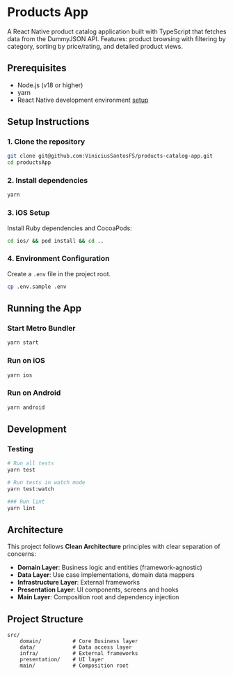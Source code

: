 # Products App

A React Native product catalog application built with TypeScript that fetches data from the DummyJSON API. Features: product browsing with filtering by category, sorting by price/rating, and detailed product views.

## Prerequisites

- Node.js (v18 or higher)
- yarn
- React Native development environment [setup](https://reactnative.dev/docs/0.80/set-up-your-environment)

## Setup Instructions

### 1. Clone the repository

```bash
git clone git@github.com:ViniciusSantosFS/products-catalog-app.git
cd productsApp
```

### 2. Install dependencies

```bash
yarn
```

### 3. iOS Setup

Install Ruby dependencies and CocoaPods:

```bash
cd ios/ && pod install && cd ..
```

### 4. Environment Configuration

Create a `.env` file in the project root.

```bash
cp .env.sample .env
```

## Running the App

### Start Metro Bundler

```bash
yarn start
```

### Run on iOS

```bash
yarn ios
```

### Run on Android

```bash
yarn android
```

## Development

### Testing

```bash
# Run all tests
yarn test

# Run tests in watch mode
yarn test:watch

### Run lint
yarn lint
```

## Architecture

This project follows **Clean Architecture** principles with clear separation of concerns:

- **Domain Layer**: Business logic and entities (framework-agnostic)
- **Data Layer**: Use case implementations, domain data mappers
- **Infrastructure Layer**: External frameworks
- **Presentation Layer**: UI components, screens and hooks
- **Main Layer**: Composition root and dependency injection

## Project Structure

```
src/
    domain/          # Core Business layer
    data/            # Data access layer
    infra/           # External frameworks
    presentation/    # UI layer
    main/            # Composition root
```
